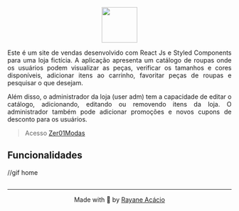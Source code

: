 <p align="center">
  <img height="80px" src="https://github.com/rayaneacacio/Zer01_Modas/assets/104095370/d3ad465b-3697-48bf-928a-b4471b1da763" />
</p>
<p align="justify">
Este é um site de vendas desenvolvido com React Js e Styled Components para uma loja fictícia. A aplicação apresenta um catálogo de roupas onde os usuários podem visualizar as peças, verificar os tamanhos e cores disponíveis, adicionar itens ao carrinho, favoritar peças de roupas e pesquisar o que desejam.
</p>
<p align="justify">
Além disso, o administrador da loja (user adm) tem a capacidade de editar o catálogo, adicionando, editando ou removendo itens da loja. O administrador também pode adicionar promoções e novos cupons de desconto para os usuários.
</p>

> Acesso [Zer01Modas](https://zer01modas.netlify.app)

<h2>  Funcionalidades</h2>

//gif home
<p align="justify">

</p>


##

---
<p align="center">
  Made with 💜 by <a href="https://www.linkedin.com/in/rayaneacacio/"> Rayane Acácio </a>
</p>
